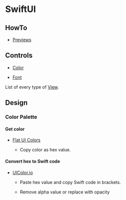 # SwiftUI

## HowTo
*   [Previews](HowTo/Previews/README.md)

## Controls
*   [Color](Controls/Color/README.md)

*   [Font](Controls/Font/README.md)

List of every type of [View](https://developer.apple.com/documentation/swiftui/view).

## Design
### Color Palette
#### Get color
*   [Flat UI Colors](https://flatuicolors.com)

    *   Copy color as hex value.
    
#### Convert hex to Swift code
*   [UIColor.io](https://www.uicolor.io)
    
    *   Paste hex value and copy Swift code in brackets.

    *   Remove alpha value or replace with opacity   
